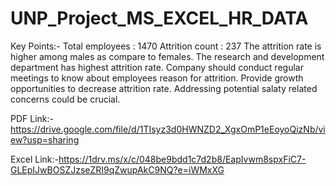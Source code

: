 # UNP_Project_MS_EXCEL_HR_DATA

 Key Points:-
 Total employees : 1470
 Attrition count : 237
 The attrition rate is higher among males as compare to females.
 The research and development department  has highest attrition rate.
 Company should conduct regular meetings to know about employees reason for attrition.
 Provide growth opportunities to decrease attrition rate.
 Addressing potential salaty related concerns could be crucial. 
 
 PDF Link:- https://drive.google.com/file/d/1TIsyz3d0HWNZD2_XgxOmP1eEoyoQizNb/view?usp=sharing

 Excel Link:-https://1drv.ms/x/c/048be9bdd1c7d2b8/EapIvwm8spxFiC7-GLEpIJwBOSZJzseZRI9qZwupAkC9NQ?e=iWMxXG
